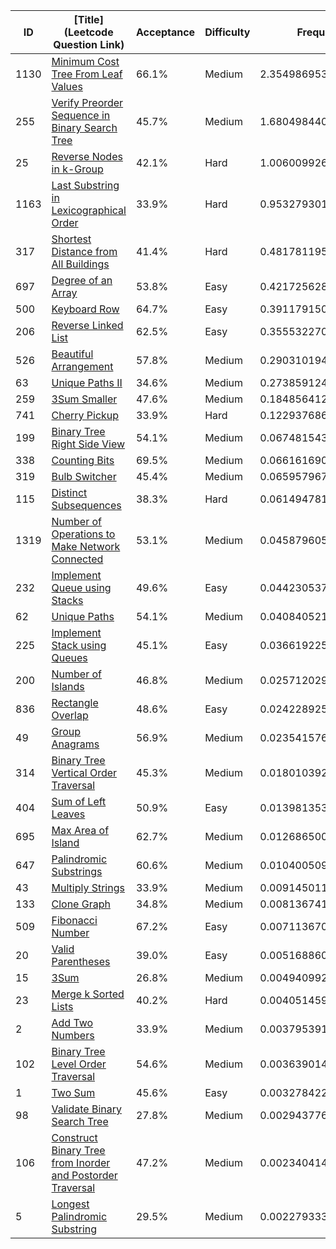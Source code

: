 |ID|[Title](Leetcode Question Link)|Acceptance|Difficulty|Frequency|
|----|-----|----|---|---|
|1130|[Minimum Cost Tree From Leaf Values]( https://leetcode.com/problems/minimum-cost-tree-from-leaf-values)|66.1%|Medium|2.354986953663386|
|255|[Verify Preorder Sequence in Binary Search Tree]( https://leetcode.com/problems/verify-preorder-sequence-in-binary-search-tree)|45.7%|Medium|1.6804984402728165|
|25|[Reverse Nodes in k-Group]( https://leetcode.com/problems/reverse-nodes-in-k-group)|42.1%|Hard|1.0060099268822469|
|1163|[Last Substring in Lexicographical Order]( https://leetcode.com/problems/last-substring-in-lexicographical-order)|33.9%|Hard|0.9532793012434956|
|317|[Shortest Distance from All Buildings]( https://leetcode.com/problems/shortest-distance-from-all-buildings)|41.4%|Hard|0.4817811959810462|
|697|[Degree of an Array]( https://leetcode.com/problems/degree-of-an-array)|53.8%|Easy|0.4217256289799447|
|500|[Keyboard Row]( https://leetcode.com/problems/keyboard-row)|64.7%|Easy|0.3911791508606879|
|206|[Reverse Linked List]( https://leetcode.com/problems/reverse-linked-list)|62.5%|Easy|0.3555322708386157|
|526|[Beautiful Arrangement]( https://leetcode.com/problems/beautiful-arrangement)|57.8%|Medium|0.29031019485805043|
|63|[Unique Paths II]( https://leetcode.com/problems/unique-paths-ii)|34.6%|Medium|0.2738591247074177|
|259|[3Sum Smaller]( https://leetcode.com/problems/3sum-smaller)|47.6%|Medium|0.18485641239714268|
|741|[Cherry Pickup]( https://leetcode.com/problems/cherry-pickup)|33.9%|Hard|0.12293768624504794|
|199|[Binary Tree Right Side View]( https://leetcode.com/problems/binary-tree-right-side-view)|54.1%|Medium|0.06748154336946242|
|338|[Counting Bits]( https://leetcode.com/problems/counting-bits)|69.5%|Medium|0.06616169008990747|
|319|[Bulb Switcher]( https://leetcode.com/problems/bulb-switcher)|45.4%|Medium|0.06595796779179743|
|115|[Distinct Subsequences]( https://leetcode.com/problems/distinct-subsequences)|38.3%|Hard|0.061494781607806234|
|1319|[Number of Operations to Make Network Connected]( https://leetcode.com/problems/number-of-operations-to-make-network-connected)|53.1%|Medium|0.04587960575069364|
|232|[Implement Queue using Stacks]( https://leetcode.com/problems/implement-queue-using-stacks)|49.6%|Easy|0.04423053722733957|
|62|[Unique Paths]( https://leetcode.com/problems/unique-paths)|54.1%|Medium|0.04084052144450833|
|225|[Implement Stack using Queues]( https://leetcode.com/problems/implement-stack-using-queues)|45.1%|Easy|0.03661922580674248|
|200|[Number of Islands]( https://leetcode.com/problems/number-of-islands)|46.8%|Medium|0.025712029212602353|
|836|[Rectangle Overlap]( https://leetcode.com/problems/rectangle-overlap)|48.6%|Easy|0.024228925974379843|
|49|[Group Anagrams]( https://leetcode.com/problems/group-anagrams)|56.9%|Medium|0.02354157682187747|
|314|[Binary Tree Vertical Order Traversal]( https://leetcode.com/problems/binary-tree-vertical-order-traversal)|45.3%|Medium|0.018010392274465332|
|404|[Sum of Left Leaves]( https://leetcode.com/problems/sum-of-left-leaves)|50.9%|Easy|0.013981353230340547|
|695|[Max Area of Island]( https://leetcode.com/problems/max-area-of-island)|62.7%|Medium|0.012686500631003836|
|647|[Palindromic Substrings]( https://leetcode.com/problems/palindromic-substrings)|60.6%|Medium|0.010400509768078022|
|43|[Multiply Strings]( https://leetcode.com/problems/multiply-strings)|33.9%|Medium|0.009145011150062768|
|133|[Clone Graph]( https://leetcode.com/problems/clone-graph)|34.8%|Medium|0.008136741393061732|
|509|[Fibonacci Number]( https://leetcode.com/problems/fibonacci-number)|67.2%|Easy|0.007113670403855555|
|20|[Valid Parentheses]( https://leetcode.com/problems/valid-parentheses)|39.0%|Easy|0.005168860577665306|
|15|[3Sum]( https://leetcode.com/problems/3sum)|26.8%|Medium|0.004940992758742591|
|23|[Merge k Sorted Lists]( https://leetcode.com/problems/merge-k-sorted-lists)|40.2%|Hard|0.004051459000748015|
|2|[Add Two Numbers]( https://leetcode.com/problems/add-two-numbers)|33.9%|Medium|0.00379539105290024|
|102|[Binary Tree Level Order Traversal]( https://leetcode.com/problems/binary-tree-level-order-traversal)|54.6%|Medium|0.003639014205004082|
|1|[Two Sum]( https://leetcode.com/problems/two-sum)|45.6%|Easy|0.003278422738041615|
|98|[Validate Binary Search Tree]( https://leetcode.com/problems/validate-binary-search-tree)|27.8%|Medium|0.002943776044013381|
|106|[Construct Binary Tree from Inorder and Postorder Traversal]( https://leetcode.com/problems/construct-binary-tree-from-inorder-and-postorder-traversal)|47.2%|Medium|0.00234041415121758|
|5|[Longest Palindromic Substring]( https://leetcode.com/problems/longest-palindromic-substring)|29.5%|Medium|0.002279333142507479|
